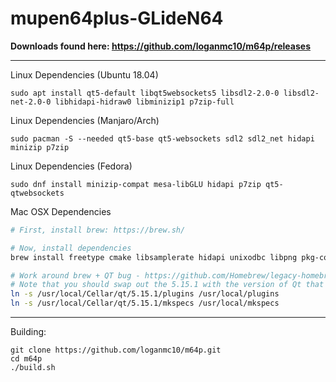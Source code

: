 # mupen64plus-GLideN64

**Downloads found here: https://github.com/loganmc10/m64p/releases**
___

Linux Dependencies (Ubuntu 18.04)
```
sudo apt install qt5-default libqt5websockets5 libsdl2-2.0-0 libsdl2-net-2.0-0 libhidapi-hidraw0 libminizip1 p7zip-full
```
Linux Dependencies (Manjaro/Arch)
```
sudo pacman -S --needed qt5-base qt5-websockets sdl2 sdl2_net hidapi minizip p7zip
```
Linux Dependencies (Fedora)
```
sudo dnf install minizip-compat mesa-libGLU hidapi p7zip qt5-qtwebsockets
```

Mac OSX Dependencies

```sh
# First, install brew: https://brew.sh/

# Now, install dependencies
brew install freetype cmake libsamplerate hidapi unixodbc libpng pkg-config sdl2_net sdl2 qt libpq

# Work around brew + QT bug - https://github.com/Homebrew/legacy-homebrew/issues/29938
# Note that you should swap out the 5.15.1 with the version of Qt that was installed above
ln -s /usr/local/Cellar/qt/5.15.1/plugins /usr/local/plugins
ln -s /usr/local/Cellar/qt/5.15.1/mkspecs /usr/local/mkspecs
```
___
Building:
```
git clone https://github.com/loganmc10/m64p.git
cd m64p
./build.sh
```
